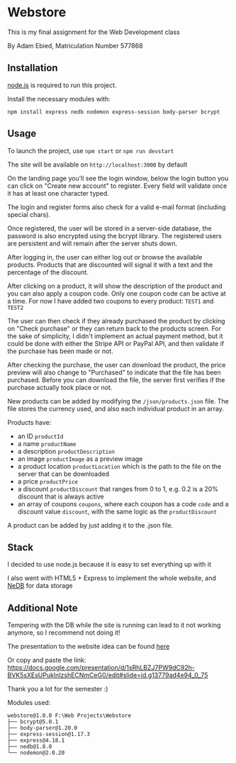 # Webstore

This is my final assignment for the Web Development class

By Adam Ebied, Matriculation Number 577868

## Installation

[node.js](https://nodejs.org/en/) is required to run this project.

Install the necessary modules with: 
```
npm install express nedb nodemon express-session body-parser bcrypt
```

## Usage

To launch the project, use `npm start` or `npm run devstart`

The site will be available on `http://localhost:3000` by default

On the landing page you'll see the login window, below the login button you can click on "Create new account" to register. Every field will validate once it has at least one character typed. 

The login and register forms also check for a valid e-mail format (including special chars).

Once registered, the user will be stored in a server-side database, the password is also encrypted using the bcrypt library. The registered users are persistent and will remain after the server shuts down.

After logging in, the user can either log out or browse the available products. Products that are discounted will signal it with a text and the percentage of the discount.

After clicking on a product, it will show the description of the product and you can also apply a coupon code. Only one coupon code can be active at a time. For now I have added two coupons to every product: `TEST1` and `TEST2`

The user can then check if they already purchased the product by clicking on "Check purchase" or they can return back to the products screen. For the sake of simplicity, I didn't implement an actual payment method, but it could be done with either the Stripe API or PayPal API, and then validate if the purchase has been made or not.

After checking the purchase, the user can download the product, the price preview will also change to "Purchased" to indicate that the file has been purchased. Before you can download the file, the server first verifies if the purchase actually took place or not.

New products can be added by modifying the `/json/products.json` file.
The file stores the currency used, and also each individual product in an array.

Products have:
- an ID `productId`
- a name `productName`
- a description `productDescription`
- an image `productImage` as a preview image
- a product location `productLocation` which is the path to the file on the server that can be downloaded
- a price `productPrice`
- a discount `productDiscount` that ranges from 0 to 1, e.g. 0.2 is a 20% discount that is always active
- an array of coupons `coupons`, where each coupon has a code `code` and a discount value `discount`, with the same logic as the `productDiscount`

A product can be added by just adding it to the .json file.


## Stack
I decided to use node.js because it is easy to set everything up with it

I also went with HTML5 + Express to implement the whole website, and [NeDB](https://github.com/louischatriot/nedb) for data storage

## Additional Note
Tempering with the DB while the site is running can lead to it not working anymore, so I recommend not doing it!

The presentation to the website idea can be found [here](https://docs.google.com/presentation/d/1sRhLBZJ7PW9dC92h-BVK5sXEsUPuklnIzshECNmCeG0/edit#slide=id.g13779ad4e94_0_75) 

Or copy and paste the link: https://docs.google.com/presentation/d/1sRhLBZJ7PW9dC92h-BVK5sXEsUPuklnIzshECNmCeG0/edit#slide=id.g13779ad4e94_0_75

Thank you a lot for the semester :)

Modules used:

```
webstore@1.0.0 F:\Web Projects\Webstore
├── bcrypt@5.0.1
├── body-parser@1.20.0
├── express-session@1.17.3
├── express@4.18.1
├── nedb@1.8.0
└── nodemon@2.0.20
```

